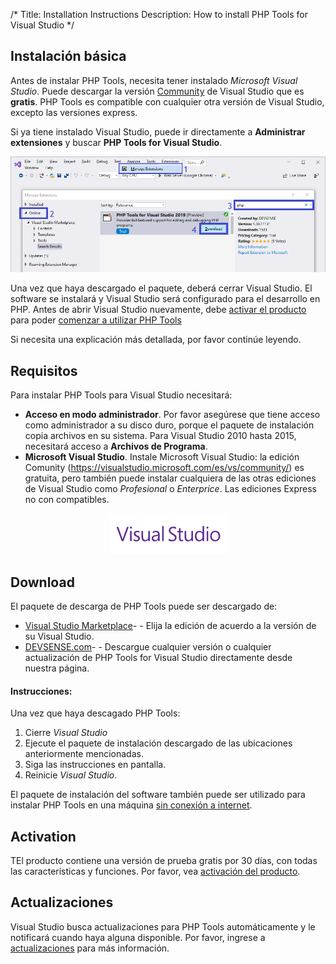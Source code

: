 /*
Title: Installation Instructions
Description: How to install PHP Tools for Visual Studio
*/

## Instalación básica


Antes de instalar PHP Tools, necesita tener instalado *Microsoft Visual Studio*. Puede descargar la versión [Community](https://visualstudio.microsoft.com/es/vs/community/) de Visual Studio que es **gratis**. PHP Tools es compatible con cualquier otra versión de Visual Studio, excepto las versiones express.

Si ya tiene instalado Visual Studio, puede ir directamente a **Administrar extensiones** y buscar **PHP Tools for Visual Studio**.


![Visual Studio Extensions](imgs/install-from-vs.png)

Una vez que haya descargado el paquete, deberá cerrar Visual Studio. El software se instalará y Visual Studio será configurado para el desarrollo en PHP. Antes de abrir Visual Studio nuevamente, debe [activar el producto](https://docs.devsense.com/es/vs/installation) para poder [comenzar a utilizar PHP Tools](https://docs.devsense.com/es/vs.)

Si necesita una explicación más detallada, por favor continúe leyendo.

## Requisitos

Para instalar PHP Tools para Visual Studio necesitará:

- **Acceso en modo administrador**. Por favor asegúrese que tiene acceso como administrador a su disco duro, porque el paquete de instalación copia archivos en su sistema. Para Visual Studio 2010 hasta 2015, necesitará acceso a **Archivos de Programa**.
- **Microsoft Visual Studio**. Instale Microsoft Visual Studio: la edición Comunity (https://visualstudio.microsoft.com/es/vs/community/) es gratuita, pero también puede instalar cualquiera de las otras ediciones de Visual Studio como *Profesional* o *Enterprice*. Las ediciones Express no con compatibles.

<center markdown="1">

![Visual Studio Extensions](imgs/visualstudio-small.png)

</center>

## Download

El paquete de descarga de PHP Tools puede ser descargado de:

- [Visual Studio Marketplace](https://marketplace.visualstudio.com/search?term="php%20tools"&target=VS&vsVersion=)- -	Elija la edición de acuerdo a la versión de su Visual Studio.
- [DEVSENSE.com](https://www.devsense.com/en/download#vs)- -	Descargue cualquier versión o cualquier actualización de PHP Tools for Visual Studio directamente desde nuestra página.


#### Instrucciones:

Una vez que haya descagado PHP Tools:

1. Cierre *Visual Studio*
2. Ejecute el paquete de instalación descargado de las ubicaciones anteriormente mencionadas.
3. Siga las instrucciones en pantalla.
4. Reinicie *Visual Studio*.

El paquete de instalación del software también puede ser utilizado para instalar PHP Tools en una máquina [sin conexión a internet](https://docs.devsense.com/en/vs/installation/offline-activation).

## Activation

TEl producto contiene una versión de prueba gratis por 30 días, con todas las características y funciones. Por favor, vea [activación del producto](/vs/installation/activation).

## Actualizaciones

Visual Studio busca actualizaciones para PHP Tools automáticamente y le notificará cuando haya alguna disponible. Por favor, ingrese a [actualizaciones](https://docs.devsense.com/en/vs/installation/updatet) para más información.
